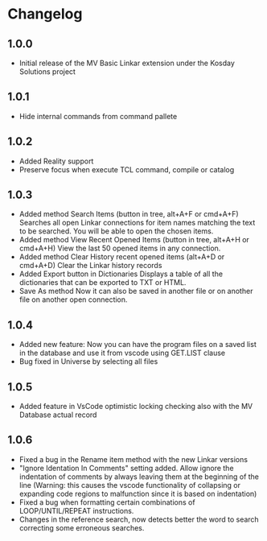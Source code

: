 # Changelog

## 1.0.0

- Initial release of the MV Basic Linkar extension under the Kosday Solutions project

## 1.0.1

- Hide internal commands from command pallete

## 1.0.2

- Added Reality support
- Preserve focus when execute TCL command, compile or catalog

## 1.0.3

- Added method Search Items (button in tree, alt+A+F or cmd+A+F)
    Searches all open Linkar connections for item names matching the text to be searched. You will be able to open the chosen items.
- Added method View Recent Opened Items (button in tree, alt+A+H or cmd+A+H)
    View the last 50  opened items in any connection.
- Added method Clear History recent opened items (alt+A+D or cmd+A+D)
    Clear the Linkar history records
- Added Export button in Dictionaries
    Displays a table of all the dictionaries that can be exported to TXT or HTML.
- Save As method
    Now it can also be saved in another file or on another file on another open connection.

## 1.0.4

- Added new feature: Now you can have the program files on a saved list in the database and use it from vscode using GET.LIST clause
- Bug fixed in Universe by selecting all files

## 1.0.5

- Added feature in VsCode optimistic locking checking also with the MV Database actual record

## 1.0.6

- Fixed a bug in the Rename item method with the new Linkar versions
- "Ignore Identation In Comments" setting added. Allow ignore the indentation of comments by always leaving them at the beginning of the line (Warning: this causes the vscode functionality of collapsing or expanding code regions to malfunction since it is based on indentation) 
- Fixed a bug when formatting certain combinations of LOOP/UNTIL/REPEAT instructions.
- Changes in the reference search, now detects better the word to search correcting some erroneous searches.
